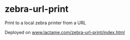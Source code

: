 # zebra-url-print
Print to a local zebra printer from a URL

Deployed on www.lactame.com/zebra-url-print/index.html
